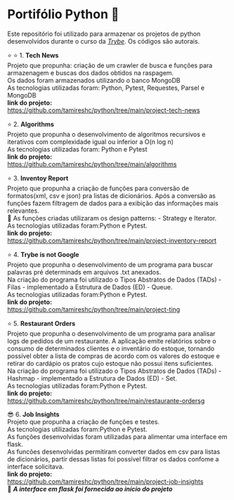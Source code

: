 # Portifólio Python :open_file_folder:

Este repositório foi utilizado para armazenar os projetos de python desenvolvidos durante o curso da _[Trybe](https://www.betrybe.com/)_.
Os códigos são autorais.<br>

:star: :star:  1. **Tech News** <br>
Projeto que propunha:  criação de um crawler de busca e funções para armazenagem e buscas dos dados obtidos na raspagem.<br>
Os dados foram armazenados utilizando o banco MongoDB <br>
 As tecnologias utilizadas foram: Python, Pytest, Requestes, Parsel e MongoDB<br>
 **link do projeto:**<br>
https://github.com/tamireshc/python/tree/main/project-tech-news <br>

:star:  2. **Algorithms** <br>
Projeto que propunha o desenvolvimento de algoritmos recursivos e iterativos com complexidade igual ou inferior a O(n log n)<br>
 As tecnologias utilizadas foram: Python e Pytest<br>
 **link do projeto:**<br>
https://github.com/tamireshc/python/tree/main/algorithms

:star:  3. **Inventoy Report** <br>
Projeto que propunha a criação de funções para conversão de formatos(xml, csv e json) pra listas de dicionários. Após a conversão as funções fazem filtragem de dados para a exibição das informações mais relevantes.<br>
:paperclip: As funções criadas utilizaram os design patterns: - Strategy e Iterator.<br>
As tecnologias utilizadas foram:Python e Pytest.<br>
**link do projeto:**<br>
 https://github.com/tamireshc/python/tree/main/project-inventory-report <br>
 
:star:  4. **Trybe is not Google** <br>
Projeto que propunha o desenvolvimento de um programa para buscar palavras pré determinads em arquivos .txt anexados.<br>
Na criação do programa foi utilizado o Tipos Abstratos de Dados (TADs) - Filas - implementado a Estrutura de Dados (ED) - Queue. <br>
As tecnologias utilizadas foram:Python e Pytest.<br>
**link do projeto:**<br>
https://github.com/tamireshc/python/tree/main/project-ting <br>

:star:  5. **Restaurant Orders** <br>
Projeto que propunha o desenvolvimento de um programa para analisar logs de pedidos de um restaurante.
A aplicação emite relatórios sobre o consumo de determinados clientes e o inventário do estoque, tornando possível obter a lista de compras de acordo com os valores do estoque e retirar do cardápio os pratos cujo estoque não possui itens suficientes.<br>
Na criação do programa foi utilizado o Tipos Abstratos de Dados (TADs) - Hashmap - implementado a Estrutura de Dados (ED) - Set. <br>
As tecnologias utilizadas foram:Python e Pytest.<br>
**link do projeto:**<br>
https://github.com/tamireshc/python/tree/main/restaurante-ordersg <br>

:sunglasses:  6. **Job Insights** <br>
Projeto que propunha a criação de funções e testes. <br>
 As tecnologias utilizadas foram:Python e Pytest.<br>
 As funções desenvolvidas foram utilizadas para alimentar uma interface em flask. <br>
 As funcões desenvolvidas permitiram converter dados em csv para listas de dicionários,  partir dessas listas foi possível filtrar os dados confome a interface solicitava.<br>
 **link do projeto:**<br>
 https://github.com/tamireshc/python/tree/main/project-job-insights <br>
   :pushpin: ***A interface em flask foi fornecida ao início do projeto***

  
  

